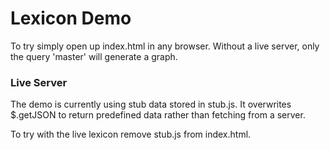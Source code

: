 # Lexicon Demo

To try simply open up index.html in any browser. Without a live server, only the query 'master' will generate a graph.


### Live Server

The demo is currently using stub data stored in stub.js. It overwrites $.getJSON to return predefined data rather than fetching from a server.

To try with the live lexicon remove stub.js from index.html.
